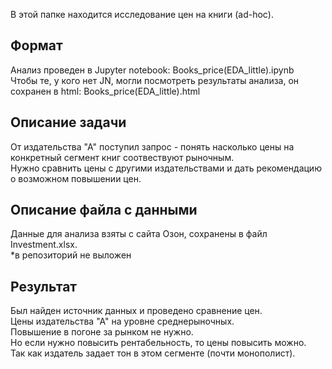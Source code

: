 В этой папке находится исследование цен на книги (ad-hoc).

## Формат
Анализ проведен в Jupyter notebook: Books_price(EDA_little).ipynb\
Чтобы те, у кого нет JN, могли посмотреть результаты анализа, он сохранен в html: Books_price(EDA_little).html

## Описание задачи
От издательства "А" поступил запрос - понять насколько цены на конкретный сегмент книг соотвествуют рыночным.\
Нужно сравнить цены с другими издательствами и дать рекомендацию о возможном повышении цен.

## Описание файла с данными
Данные для анализа взяты с сайта Озон, сохранены в файл Investment.xlsx.\
*в репозиторий не выложен

## Результат
Был найден источник данных и проведено сравнение цен.\
Цены издательства "А" на уровне среднерыночных.\
Повышение в погоне за рынком не нужно.\
Но если нужно повысить рентабельность, то цены повысить можно.\
Так как издатель задает тон в этом сегменте (почти монополист).


